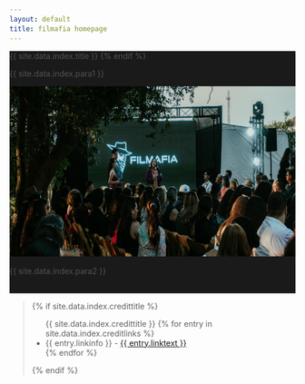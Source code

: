 ```yaml
---
layout: default
title: filmafia homepage
---
```

<div class="jumbotron jumbotron-fluid">
  <div class="container" style="background-color:rgb(26, 26, 26); color:rgb(82, 83, 83);>
    {% if site.data.index.title %}
    <h1 class="text-center text-title font-weight-bold">{{ site.data.index.title }}</h1>
    {% endif %}
    <p class="text-center lead">{{ site.data.index.para1 }}</p>
    <p class="text-center"> 
      <img src="assets/images/the_best_1/DSC07676_cropped.jpg" alt="cover" class="d-block mx-auto" height="300">
    </p>
    <p class="text-center lead">{{ site.data.index.para2 }}</p><br>
  </div>
</div>
<div class="container">
<blockquote>
  {% if site.data.index.credittitle %}
  <p>
    <ul class="text-center">{{ site.data.index.credittitle }}
      {% for entry in site.data.index.creditlinks %}
      <li>{{ entry.linkinfo }} - <a href="{{ entry.linkaddress }}" rel="nofollow noopner noreferer">{{ entry.linktext }}</a></li>
      {% endfor %}
    </ul>
  </p>
  {% endif %}
</blockquote>
</div>
